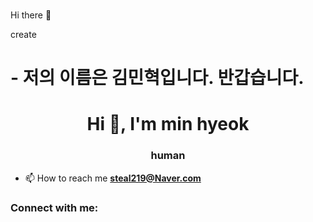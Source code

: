 ### 
Hi there 👋

create
# - 저의 이름은 김민혁입니다. 반갑습니다.
<h1 align="center">Hi 👋, I'm min hyeok</h1>
<h3 align="center">human</h3>

- 📫 How to reach me **steal219@Naver.com**

<h3 align="left">Connect with me:</h3>
<p align="left">
</p>

<!--
**ssoo221/ssoo221** is a ✨ _special_ ✨ repository because its `README.md` (this file) appears on your GitHub profile.

Here are some ideas to get you started:

